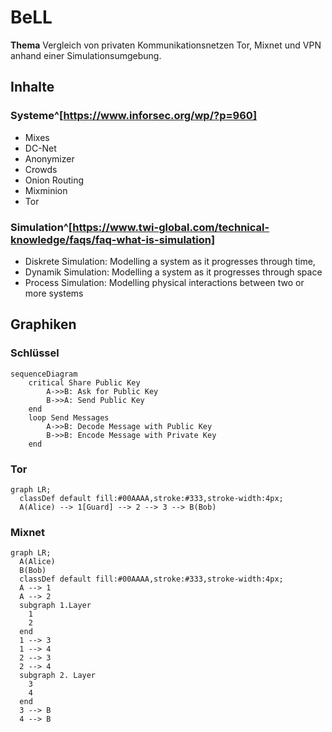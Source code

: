 # BeLL
**Thema** Vergleich von privaten Kommunikationsnetzen Tor, Mixnet und VPN anhand einer Simulationsumgebung.
## Inhalte
### Systeme^[https://www.inforsec.org/wp/?p=960]
- Mixes
- DC-Net
- Anonymizer
- Crowds
- Onion Routing
- Mixminion
- Tor
### Simulation^[https://www.twi-global.com/technical-knowledge/faqs/faq-what-is-simulation]
- Diskrete Simulation: Modelling a system as it progresses through time,
- Dynamik Simulation: Modelling a system as it progresses through space
- Process Simulation: Modelling physical interactions between two or more systems
## Graphiken
### Schlüssel
```mermaid
sequenceDiagram
    critical Share Public Key
        A->>B: Ask for Public Key
        B->>A: Send Public Key
    end
    loop Send Messages
        A->>B: Decode Message with Public Key
        B->>B: Encode Message with Private Key
    end
```
### Tor
```mermaid
graph LR;
  classDef default fill:#00AAAA,stroke:#333,stroke-width:4px;
  A(Alice) --> 1[Guard] --> 2 --> 3 --> B(Bob)
```
### Mixnet
```mermaid
graph LR;
  A(Alice)
  B(Bob)
  classDef default fill:#00AAAA,stroke:#333,stroke-width:4px;
  A --> 1
  A --> 2
  subgraph 1.Layer
    1
    2
  end
  1 --> 3
  1 --> 4
  2 --> 3
  2 --> 4
  subgraph 2. Layer
    3
    4
  end
  3 --> B
  4 --> B
```